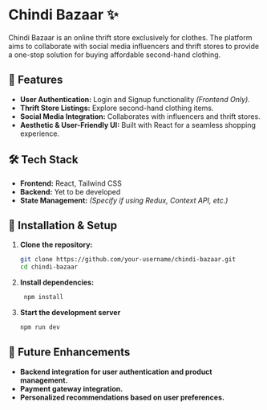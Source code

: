 # Chindi Bazaar  ✨

Chindi Bazaar is an online thrift store exclusively for clothes. The platform aims to collaborate with social media influencers and thrift stores to provide a one-stop solution for buying affordable second-hand clothing.  

## 🚀 Features  
- **User Authentication:** Login and Signup functionality *(Frontend Only).*  
- **Thrift Store Listings:** Explore second-hand clothing items.  
- **Social Media Integration:** Collaborates with influencers and thrift stores.  
- **Aesthetic & User-Friendly UI:** Built with React for a seamless shopping experience.  

## 🛠 Tech Stack  
- **Frontend:** React, Tailwind CSS  
- **Backend:** Yet to be developed  
- **State Management:** *(Specify if using Redux, Context API, etc.)*  

## 📌 Installation & Setup  
1. **Clone the repository:**  
   ```sh
   git clone https://github.com/your-username/chindi-bazaar.git
   cd chindi-bazaar
2. **Install dependencies:**
   ```sh
    npm install
3. **Start the development server**
   ```sh
   npm run dev

## 🎯 Future Enhancements

* **Backend integration for user authentication and product management.**
* **Payment gateway integration.**
* **Personalized recommendations based on user preferences.**
   
